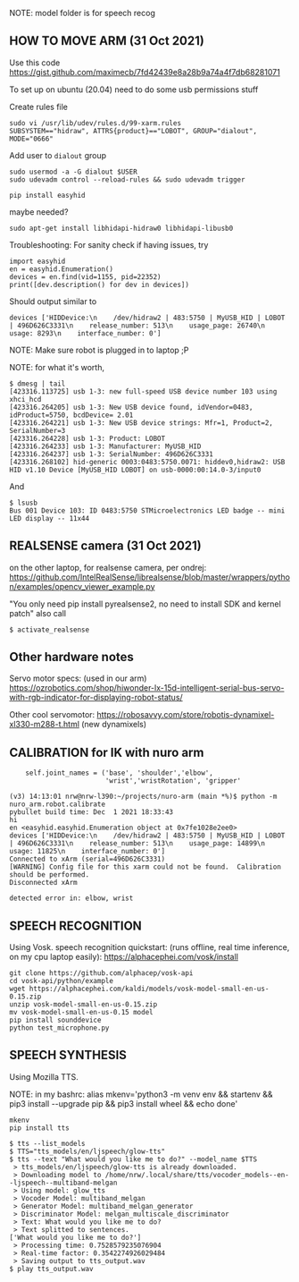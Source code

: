 NOTE: model folder is for speech recog 

## HOW TO MOVE ARM (31 Oct 2021)

Use this code
https://gist.github.com/maximecb/7fd42439e8a28b9a74a4f7db68281071

To set up on ubuntu (20.04) need to do some usb permissions stuff

Create rules file
```
sudo vi /usr/lib/udev/rules.d/99-xarm.rules
SUBSYSTEM=="hidraw", ATTRS{product}=="LOBOT", GROUP="dialout", MODE="0666"
```

Add user to `dialout` group
```
sudo usermod -a -G dialout $USER
sudo udevadm control --reload-rules && sudo udevadm trigger
```

```
pip install easyhid

```

maybe needed? 
```
sudo apt-get install libhidapi-hidraw0 libhidapi-libusb0
````

Troubleshooting: 
For sanity check if having issues, try 
```
import easyhid
en = easyhid.Enumeration()
devices = en.find(vid=1155, pid=22352)
print([dev.description() for dev in devices])
```

Should output similar to 
```
devices ['HIDDevice:\n    /dev/hidraw2 | 483:5750 | MyUSB_HID | LOBOT | 496D626C3331\n    release_number: 513\n    usage_page: 26740\n    usage: 8293\n    interface_number: 0']
```

NOTE: Make sure robot is plugged in to laptop ;P


NOTE: for what it's worth, 
```
$ dmesg | tail
[423316.113725] usb 1-3: new full-speed USB device number 103 using xhci_hcd
[423316.264205] usb 1-3: New USB device found, idVendor=0483, idProduct=5750, bcdDevice= 2.01
[423316.264221] usb 1-3: New USB device strings: Mfr=1, Product=2, SerialNumber=3
[423316.264228] usb 1-3: Product: LOBOT
[423316.264233] usb 1-3: Manufacturer: MyUSB_HID
[423316.264237] usb 1-3: SerialNumber: 496D626C3331
[423316.268102] hid-generic 0003:0483:5750.0071: hiddev0,hidraw2: USB HID v1.10 Device [MyUSB_HID LOBOT] on usb-0000:00:14.0-3/input0
```

And 

```
$ lsusb
Bus 001 Device 103: ID 0483:5750 STMicroelectronics LED badge -- mini LED display -- 11x44
```


## REALSENSE camera (31 Oct 2021)

on the other laptop, for realsense camera, per ondrej:
https://github.com/IntelRealSense/librealsense/blob/master/wrappers/python/examples/opencv_viewer_example.py

"You only need pip install pyrealsense2, no need to install SDK and kernel patch"
also call
```
$ activate_realsense
```


## Other hardware notes

Servo motor specs:
(used in our arm)
https://ozrobotics.com/shop/hiwonder-lx-15d-intelligent-serial-bus-servo-with-rgb-indicator-for-displaying-robot-status/ 

Other cool servomotor: https://robosavvy.com/store/robotis-dynamixel-xl330-m288-t.html (new dynamixels)


## CALIBRATION for IK with nuro arm

        self.joint_names = ('base', 'shoulder','elbow',
                            'wrist','wristRotation', 'gripper'


```
(v3) 14:13:01 nrw@nrw-l390:~/projects/nuro-arm (main *%)$ python -m nuro_arm.robot.calibrate
pybullet build time: Dec  1 2021 18:33:43
hi
en <easyhid.easyhid.Enumeration object at 0x7fe1028e2ee0>
devices ['HIDDevice:\n    /dev/hidraw2 | 483:5750 | MyUSB_HID | LOBOT | 496D626C3331\n    release_number: 513\n    usage_page: 14899\n    usage: 11825\n    interface_number: 0']
Connected to xArm (serial=496D626C3331)
[WARNING] Config file for this xarm could not be found.  Calibration should be performed.
Disconnected xArm

```

```
detected error in: elbow, wrist
```


## SPEECH RECOGNITION

Using Vosk. 
speech recognition quickstart: (runs offline, real time inference, on my cpu laptop easily):
https://alphacephei.com/vosk/install

```
git clone https://github.com/alphacep/vosk-api
cd vosk-api/python/example
wget https://alphacephei.com/kaldi/models/vosk-model-small-en-us-0.15.zip
unzip vosk-model-small-en-us-0.15.zip
mv vosk-model-small-en-us-0.15 model
pip install sounddevice
python test_microphone.py
```


## SPEECH SYNTHESIS

Using Mozilla TTS.

NOTE: in my bashrc: alias mkenv='python3 -m venv env && startenv && pip3 install --upgrade pip && pip3 install wheel && echo done'

```
mkenv
pip install tts
```

```
$ tts --list_models
$ TTS="tts_models/en/ljspeech/glow-tts"
$ tts --text "What would you like me to do?" --model_name $TTS
 > tts_models/en/ljspeech/glow-tts is already downloaded.
 > Downloading model to /home/nrw/.local/share/tts/vocoder_models--en--ljspeech--multiband-melgan
 > Using model: glow_tts
 > Vocoder Model: multiband_melgan
 > Generator Model: multiband_melgan_generator
 > Discriminator Model: melgan_multiscale_discriminator
 > Text: What would you like me to do?
 > Text splitted to sentences.
['What would you like me to do?']
 > Processing time: 0.7528579235076904
 > Real-time factor: 0.3542274926029484
 > Saving output to tts_output.wav
$ play tts_output.wav
```

